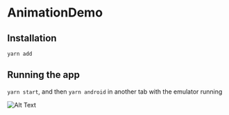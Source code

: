 # AnimationDemo
## Installation
`yarn add`

## Running the app
`yarn start`, and then `yarn android` in another tab with the emulator running

![Alt Text](https://media.giphy.com/media/gI029zfZZkeuvGQA15/giphy.gif)
